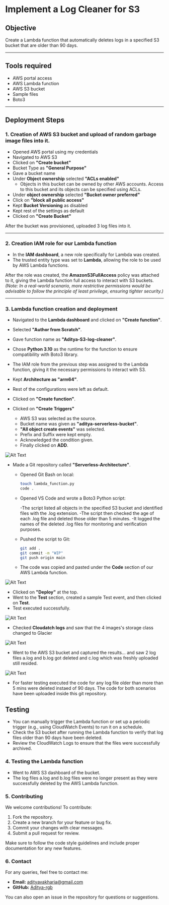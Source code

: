 # Implement a Log Cleaner for S3


## Objective
Create a Lambda function that automatically deletes logs in a specified S3 bucket that are older than 90 days.


---

## Tools required
- AWS portal access
- AWS Lambda function
- AWS S3 bucket
- Sample files
- Boto3

---

## Deployment Steps

### 1. Creation of AWS S3 bucket and upload of random garbage image files into it.
- Opened AWS portal using my credentials
- Navigated to AWS S3
- Clicked on **"Create bucket"**
- Bucket Type as **"General Purpose"**
- Gave a bucket name
- Under **Object ownership** selected **"ACLs enabled"** 
    - Objects in this bucket can be owned by other AWS accounts. Access to this bucket and its objects can be specified using ACLs.
- Under **object ownership** selected **"Bucket owner preferred"**
- Click on **"block all public access"**
- Kept **Bucket Versioning** as disabled
- Kept rest of the settings as default 
- Clicked on **"Create Bucket"**

After the bucket was provisioned, uploaded 3 log files into it.

---

### 2. Creation IAM role for our Lambda function
- In the **IAM dashboard**, a new role specifically for Lambda was created.  
- The trusted entity type was set to **Lambda**, allowing the role to be used by AWS Lambda functions.

After the role was created, the **AmazonS3FullAccess** policy was attached to it, giving the Lambda function full access to interact with S3 buckets.  
*(Note: In a real-world scenario, more restrictive permissions would be advisable to follow the principle of least privilege, ensuring tighter security.)*

---

### 3. Lambda function creation and deployment 

- Navigated to the **Lambda dashboard** and clicked on **"Create function"**.
- Selected **"Author from Scratch"**.
- Gave function name as **"Aditya-S3-log-cleaner"**.
- Chose **Python 3.10** as the runtime for the function to ensure compatibility with Boto3 library.
- The IAM role from the previous step was assigned to the Lambda function, giving it the necessary permissions to interact with S3.
- Kept **Architecture as "arm64"**.
- Rest of the configurations were left as default.
- Clicked on **"Create function"**.

- Clicked on **"Create Triggers"**
    - AWS S3 was selected as the source.
    - Bucket name was given as **"aditya-serverless-bucket"**.
    - **"All object create events"** was selected.
    - Prefix and Suffix were kept empty.
    - Acknowledged the condition given.
    - Finally clicked on **ADD**.

![Alt Text](/3-Implement-a-Log-Cleaner-for-AWS-S3/images/LOG-FUNCTION-flow.JPG)


- Made a Git repository called **"Serverless-Architecture"**.
    - Opened Git Bash on local:
      ```bash
      touch lambda_function.py
      code .
      ```
    - Opened VS Code and wrote a Boto3 Python script:
    
      -The script listed all objects in the specified S3 bucket and identified files with the .log extension.
      -The script then checked the age of each .log file and deleted those older than 5 minutes.
      -It logged the names of the deleted .log files for monitoring and verification purposes.
    
    - Pushed the script to Git:
      ```bash
      git add .
      git commit -m "WIP"
      git push origin main
      ```

    - The code was copied and pasted under the **Code** section of our AWS Lambda function.
      
 ![Alt Text](/3-Implement-a-Log-Cleaner-for-AWS-S3/images/LOG-CODE-COPIED.JPG)



- Clicked on **"Deploy"** at the top.
- Went to the **Test** section, created a sample Test event, and then clicked on **Test**.
- Test executed successfully.

![Alt Text](/3-Implement-a-Log-Cleaner-for-AWS-S3/images/LOG-TEST-PASS.JPG)

- Checked **Cloudatch logs** and saw that the 4 images's storage class changed to Glacier

![Alt Text](/3-Implement-a-Log-Cleaner-for-AWS-S3/images/LOG-CLOUDFARE-LOGS.JPG)

- Went to the AWS S3 bucket and captured the results... and saw 2 log files a.log and b.log got deleted and c.log which was freshly uploaded still resided.


![Alt Text](/3-Implement-a-Log-Cleaner-for-AWS-S3/images/LOG-BUCKET-SS.JPG)


- For faster testing executed the code for any log file older than more than 5 mins were deleted instaed of 90 days. The code for both scenarios have been uploaded inside this git repository.


## Testing

- You can manually trigger the Lambda function or set up a periodic trigger (e.g., using CloudWatch Events) to run it on a schedule.
- Check the S3 bucket after running the Lambda function to verify that log files older than 90 days have been deleted.
- Review the CloudWatch Logs to ensure that the files were successfully archived.


### 4. Testing the Lambda function

- Went to AWS S3 dashboard of the bucket.  
- The log files a.log and b.log files were no longer present as they were successfully deleted by the AWS Lambda function.

### 5. Contributing

We welcome contributions! To contribute:

1. Fork the repository.
2. Create a new branch for your feature or bug fix.
3. Commit your changes with clear messages.
4. Submit a pull request for review.

Make sure to follow the code style guidelines and include proper documentation for any new features.


### 6. Contact

For any queries, feel free to contact me:

- **Email:** adityavakharia@gmail.com
- **GitHub:** [Aditya-rgb](https://github.com/Aditya-rgb/Serverless-Architecture)

You can also open an issue in the repository for questions or suggestions.
